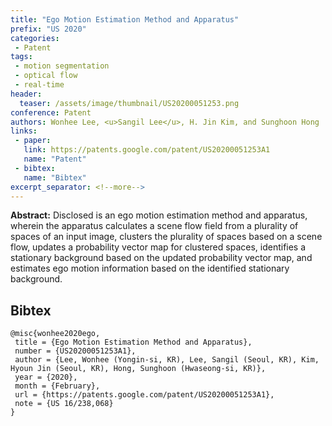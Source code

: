 ```yaml
---
title: "Ego Motion Estimation Method and Apparatus"
prefix: "US 2020"
categories:
 - Patent
tags:
 - motion segmentation
 - optical flow
 - real-time
header:
  teaser: /assets/image/thumbnail/US20200051253.png
conference: Patent
authors: Wonhee Lee, <u>Sangil Lee</u>, H. Jin Kim, and Sunghoon Hong
links: 
 - paper: 
   link: https://patents.google.com/patent/US20200051253A1
   name: "Patent"
 - bibtex: 
   name: "Bibtex"
excerpt_separator: <!--more-->
---
```


**Abstract:** Disclosed is an ego motion estimation method and apparatus, wherein the apparatus calculates a scene flow field from a plurality of spaces of an input image, clusters the plurality of spaces based on a scene flow, updates a probability vector map for clustered spaces, identifies a stationary background based on the updated probability vector map, and estimates ego motion information based on the identified stationary background.

<!--more-->

## Bibtex <a id="bibtex"></a>
```
@misc{wonhee2020ego,
 title = {Ego Motion Estimation Method and Apparatus},
 number = {US20200051253A1},
 author = {Lee, Wonhee (Yongin-si, KR), Lee, Sangil (Seoul, KR), Kim, Hyoun Jin (Seoul, KR), Hong, Sunghoon (Hwaseong-si, KR)},
 year = {2020},
 month = {February},
 url = {https://patents.google.com/patent/US20200051253A1},
 note = {US 16/238,068}
}
```




